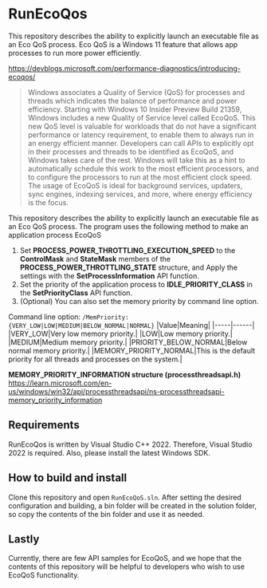 # RunEcoQos
This repository describes the ability to explicitly launch an executable file as an Eco QoS process.
Eco QoS is a Windows 11 feature that allows app processes to run more power efficiently.

https://devblogs.microsoft.com/performance-diagnostics/introducing-ecoqos/

> Windows associates a Quality of Service (QoS) for processes and threads which indicates the balance of performance and power efficiency. Starting with Windows 10 Insider Preview Build 21359, Windows includes a new Quality of Service level called EcoQoS. This new QoS level is valuable for workloads that do not have a significant performance or latency requirement, to enable them to always run in an energy efficient manner. Developers can call APIs to explicitly opt in their processes and threads to be identified as EcoQoS, and Windows takes care of the rest. Windows will take this as a hint to automatically schedule this work to the most efficient processors, and to configure the processors to run at the most efficient clock speed. The usage of EcoQoS is ideal for background services, updaters, sync engines, indexing services, and more, where energy efficiency is the focus.

This repository describes the ability to explicitly launch an executable file as an Eco QoS process.
The program uses the following method to make an application process EcoQoS
1. Set **PROCESS_POWER_THROTTLING_EXECUTION_SPEED** to the **ControlMask** and **StateMask** members of the **PROCESS_POWER_THROTTLING_STATE** structure, and Apply the settings with the **SetProcessInformation** API function.
2. Set the priority of the application process to **IDLE_PRIORITY_CLASS** in the **SetPriorityClass** API function.
3. (Optional) You can also set the memory priority by command line option.

Command line option: `/MemPriority:{VERY_LOW|LOW|MEDIUM|BELOW_NORMAL|NORMAL}`
|Value|Meaning|
|-----|------|
|VERY_LOW|Very low memory priority.|
|LOW|Low memory priority.|
|MEDIUM|Medium memory priority.|
|PRIORITY_BELOW_NORMAL|Below normal memory priority.|
|MEMORY_PRIORITY_NORMAL|This is the default priority for all threads and processes on the system.|

**MEMORY_PRIORITY_INFORMATION structure (processthreadsapi.h)**
https://learn.microsoft.com/en-us/windows/win32/api/processthreadsapi/ns-processthreadsapi-memory_priority_information

## Requirements
RunEcoQos is written by Visual Studio C++ 2022. Therefore, Visual Studio 2022 is required. Also, please install the latest Windows SDK.

## How to build and install
Clone this repository and open `RunEcoQoS.sln`.
After setting the desired configuration and building, a bin folder will be created in the solution folder, so copy the contents of the bin folder and use it as needed.

## Lastly
Currently, there are few API samples for EcoQoS, and we hope that the contents of this repository will be helpful to developers who wish to use EcoQoS functionality.

